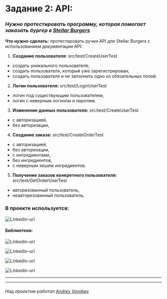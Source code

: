 # Задание 2: API: #
### *Нужно протестировать программу, которая помогает заказать бургер в [Stellar Burgers](https://stellarburgers.nomoreparties.site/)*
**Что нужно сделать:** протестировать ручки API для Stellar Burgers с использованием
документации API:
1. **Создание пользователя:** src/test/CreateUserTest
* создать уникального пользователя;
* создать пользователя, который уже зарегистрирован; 
* создать пользователя и не заполнить одно из обязательных полей.
2. **Логин пользователя:** src/test/LoginUserTest
* логин под существующим пользователем,
* логин с неверным логином и паролем.
3. **Изменение данных пользователя:** src/test/CreateUserTest
* с авторизацией,
* без авторизации,
4. **Создание заказа:** src/test/CreateOrderTest
* с авторизацией,
* без авторизации,
* с ингредиентами,
* без ингредиентов,
* с неверным хешем ингредиентов.
5. **Получение заказов конкретного пользователя:** src/test/GetOrderUserTest
* авторизованный пользователь, 
* неавторизованный пользователь.
### В проекте используется: ###

![Linkedin-url](https://img.shields.io/badge/Java-_11-red)
#### Библиотеки: ####
![Linkedin-url](https://img.shields.io/badge/Maven-version_4.0.0-blue)

![Linkedin-url](https://img.shields.io/badge/Allure-version_2.15-blue)

![Linkedin-url](https://img.shields.io/badge/RestAssured-version_5.3.0-blue)

![Linkedin-url](https://img.shields.io/badge/JUnit_4-version_4.13.2-blue)

---

---
###### Над проектом работал [Andrey Vorobev](https://github.com/AndreyJVM)
